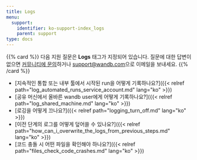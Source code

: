 ```yaml
---
title: Logs
menu:
  support:
    identifier: ko-support-index_logs
    parent: support
type: docs
---
```


{{% card %}}
다음 지원 질문은 <b>Logs</b> 태그가 지정되어 있습니다. 질문에 대한 답변이 없으면 [커뮤니티에 문의](https://community.wandb.ai/)하거나 [support@wandb.com](mailto:support@wandb.com)으로 이메일을 보내세요.
{{% /card %}}

- [지속적인 통합 또는 내부 툴에서 시작된 run을 어떻게 기록하나요?]({{< relref path="log_automated_runs_service_account.md" lang="ko" >}})
- [공유 머신에서 올바른 wandb user에게 어떻게 기록하나요?]({{< relref path="log_shared_machine.md" lang="ko" >}})
- [로깅을 어떻게 끄나요?]({{< relref path="logging_turn_off.md" lang="ko" >}})
- [이전 단계의 로그를 어떻게 덮어쓸 수 있나요?]({{< relref path="how_can_i_overwrite_the_logs_from_previous_steps.md" lang="ko" >}})
- [코드 충돌 시 어떤 파일을 확인해야 하나요?]({{< relref path="files_check_code_crashes.md" lang="ko" >}})
